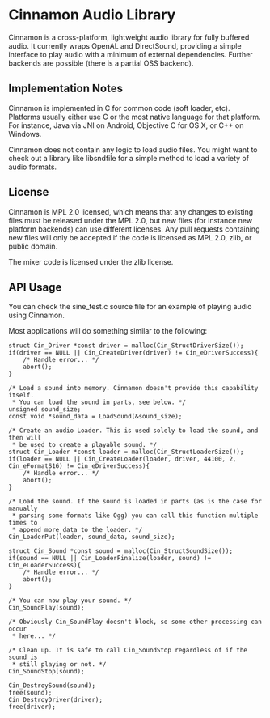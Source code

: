 Cinnamon Audio Library
======================

Cinnamon is a cross-platform, lightweight audio library for fully buffered audio. It currently
wraps OpenAL and DirectSound, providing a simple interface to play audio with a minimum of external
dependencies. Further backends are possible (there is a partial OSS backend).

Implementation Notes
--------------------

Cinnamon is implemented in C for common code (soft loader, etc). Platforms usually either use C or
the most native language for that platform. For instance, Java via JNI on Android, Objective C for
OS X, or C++ on Windows.

Cinnamon does not contain any logic to load audio files. You might want to check out a library like
libsndfile for a simple method to load a variety of audio formats.

License
-------

Cinnamon is MPL 2.0 licensed, which means that any changes to existing files must be released under
the MPL 2.0, but new files (for instance new platform backends) can use different licenses. Any
pull requests containing new files will only be accepted if the code is licensed as MPL 2.0, zlib,
or public domain.

The mixer code is licensed under the zlib license.

API Usage
------------

You can check the sine_test.c source file for an example of playing audio using Cinnamon.

Most applications will do something similar to the following:

```
struct Cin_Driver *const driver = malloc(Cin_StructDriverSize());
if(driver == NULL || Cin_CreateDriver(driver) != Cin_eDriverSuccess){
    /* Handle error... */
    abort();
}

/* Load a sound into memory. Cinnamon doesn't provide this capability itself.
 * You can load the sound in parts, see below. */
unsigned sound_size;
const void *sound_data = LoadSound(&sound_size);

/* Create an audio Loader. This is used solely to load the sound, and then will
 * be used to create a playable sound. */
struct Cin_Loader *const loader = malloc(Cin_StructLoaderSize());
if(loader == NULL || Cin_CreateLoader(loader, driver, 44100, 2, Cin_eFormatS16) != Cin_eDriverSuccess){
    /* Handle error... */
    abort();
}

/* Load the sound. If the sound is loaded in parts (as is the case for manually
 * parsing some formats like Ogg) you can call this function multiple times to
 * append more data to the loader. */
Cin_LoaderPut(loader, sound_data, sound_size);

struct Cin_Sound *const sound = malloc(Cin_StructSoundSize());
if(sound == NULL || Cin_LoaderFinalize(loader, sound) != Cin_eLoaderSuccess){
    /* Handle error... */
    abort();
}

/* You can now play your sound. */
Cin_SoundPlay(sound);

/* Obviously Cin_SoundPlay doesn't block, so some other processing can occur
 * here... */

/* Clean up. It is safe to call Cin_SoundStop regardless of if the sound is
 * still playing or not. */
Cin_SoundStop(sound);

Cin_DestroySound(sound);
free(sound);
Cin_DestroyDriver(driver);
free(driver);
```
